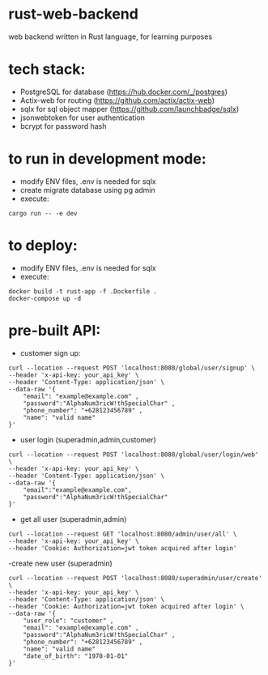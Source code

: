 # rust-web-backend
web backend written in Rust language, for learning purposes

# tech stack:
- PostgreSQL for database (https://hub.docker.com/_/postgres)
- Actix-web for routing (https://github.com/actix/actix-web)
- sqlx for sql object mapper (https://github.com/launchbadge/sqlx)
- jsonwebtoken for user authentication
- bcrypt for password hash

# to run in development mode:
- modify ENV files, .env is needed for sqlx
- create migrate database using pg admin
- execute:
```
cargo run -- -e dev
```

# to deploy:
- modify ENV files, .env is needed for sqlx
- execute:
```
docker build -t rust-app -f .Dockerfile .
docker-compose up -d
```

# pre-built API:
- customer sign up:
```
curl --location --request POST 'localhost:8080/global/user/signup' \
--header 'x-api-key: your_api_key' \
--header 'Content-Type: application/json' \
--data-raw '{
    "email": "example@example.com" ,
    "password":"AlphaNum3ricW!thSpecialChar" ,
    "phone_number": "+628123456789" ,
    "name": "valid name"
}'
```

- user login (superadmin,admin,customer)
```
curl --location --request POST 'localhost:8080/global/user/login/web' \
--header 'x-api-key: your_api_key' \
--header 'Content-Type: application/json' \
--data-raw '{
    "email":"example@example.com",
    "password":"AlphaNum3ricW!thSpecialChar"
}'
```

- get all user (superadmin,admin)
```
curl --location --request GET 'localhost:8080/admin/user/all' \
--header 'x-api-key: your_api_key' \
--header 'Cookie: Authorization=jwt token acquired after login'
```

-create new user (superadmin)
```
curl --location --request POST 'localhost:8080/superadmin/user/create' \
--header 'x-api-key: your_api_key' \
--header 'Content-Type: application/json' \
--header 'Cookie: Authorization=jwt token acquired after login' \
--data-raw '{
    "user_role": "customer" ,
    "email": "example@example.com" ,
    "password":"AlphaNum3ricW!thSpecialChar" ,
    "phone_number": "+628123456789" ,
    "name": "valid name"
    "date_of_birth": "1970-01-01"
}'
```